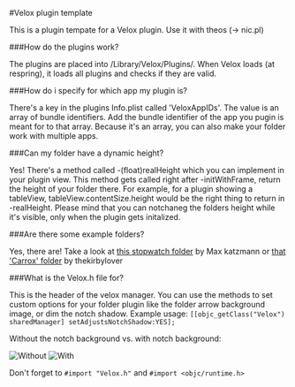 #Velox plugin template

This is a plugin tempate for a Velox plugin. Use it with theos (-> nic.pl)


###How do the plugins work?

The plugins are placed into /Library/Velox/Plugins/. When Velox loads (at respring), it loads all plugins and checks if they are valid. 

###How do i specify for which app my plugin is?

There's a key in the plugins Info.plist called 'VeloxAppIDs'. The value is an array of bundle identifiers. Add the bundle identifier of the app you pugin is meant for to that array. Because it's an array, you can also make your folder work with multiple apps.

###Can my folder have a dynamic height?

Yes! There's a method called -(float)realHeight which you can implement in your plugin view. This method gets called right after -initWithFrame, return the height of your folder there. For example, for a plugin showing a tableView, tableView.contentSize.height would be the right thing to return in -realHeight. Please mind that you can notchaneg the folders height while it's visible, only when the plugin gets initalized.

###Are there some example folders?

Yes, there are! Take a look at [this stopwatch folder](https://github.com/maxkatzmann/Velox-Stopwatch) by Max katzmann or [that 'Carrox' folder](https://github.com/hbang/Carrox) by thekirbylover 

###What is the Velox.h file for?

This is the header of the velox manager. You can use the methods to set custom options for your folder plugin like the folder arrow background image, or dim the notch shadow.
Example usage:
		```[[objc_getClass("Velox") sharedManager] setAdjustsNotchShadow:YES];```
		
Without the notch background vs. with notch background:

![Without](bensge.github.com/)
![With](bensge.github.com/)


Don't forget to ```#import "Velox.h"``` and ```#import <objc/runtime.h>```
